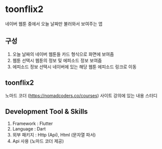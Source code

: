 # toonflix2

네이버 웹툰 중에서 오늘 날짜만 불러와서 보여주는 앱

## 구성
1. 오늘 날짜의 네이버 웹툰들 카드 형식으로 화면에 보여줌
2. 웹툰 선택시 웹툰의 정보 및 에피소드 정보 보여줌
3. 에피소드 정보 선택시 네이버에 있는 해당 웹툰 에피소드 링크로 이동

## toonflix2
노마드 코더 (https://nomadcoders.co/courses) 사이트 강의에 있는 내용 스터디

## Development Tool & Skills
1. Framework : Flutter
2. Language : Dart
3. 외부 패키지 : Http (Api), Html (문자열 파서)
4. Api 사용 (노마드 코더 제공)
